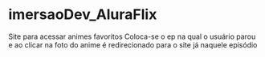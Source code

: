 # imersaoDev_AluraFlix
Site para acessar animes favoritos
Coloca-se o ep na qual o usuário parou e ao clicar na foto do anime é redirecionado para o site já naquele episódio
